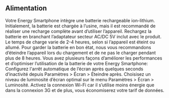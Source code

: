 ## Alimentation
Votre Energy Smartphone intègre une batterie rechargeable ion-lithium. Initialement, la batterie est chargée à l’usine, mais il est recommandé de réaliser une recharge complète avant d’utiliser l’appareil. Rechargez la batterie en branchant l’adaptateur secteur AC/DC 5V inclut avec le produit. Le temps de charge varie de 2-4 heures, selon si l’appareil est éteint ou allumé. Pour garder la batterie en bon état, nous vous recommandons d’éteindre l’appareil lors du chargement et de ne pas le charger pendant plus de 8 heures. Vous avez plusieurs façons d’améliorer les performances et d’optimiser l’utilisation de la batterie de votre Energy Smartphone: Configurez l'arrêt automatique de l’écran après quelques seconds d’inactivité depuis Paramètres > Écran > Éteindre après. Choisisez un niveau de luminosité d’écran optimal sur le menu Paramètres > Écran > Luminosité. Activez la connexion Wi-Fi car il s’utilise moins énergie que dans la connexion 3G et de plus, vous économiserez votre tarif de données.
